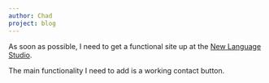 ```yaml
---
author: Chad
project: blog
---
```


As soon as possible, I need to get a functional site up at the [New Language Studio](www.newlanguagestudio.com).

The main functionality I need to add is a working contact button.
